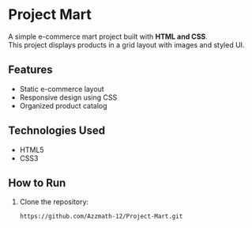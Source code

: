 # Project Mart

A simple e-commerce mart project built with **HTML and CSS**.  
This project displays products in a grid layout with images and styled UI.

## Features
- Static e-commerce layout  
- Responsive design using CSS  
- Organized product catalog  

## Technologies Used
- HTML5  
- CSS3  

## How to Run
1. Clone the repository:
   ```bash
   https://github.com/Azzmath-12/Project-Mart.git

